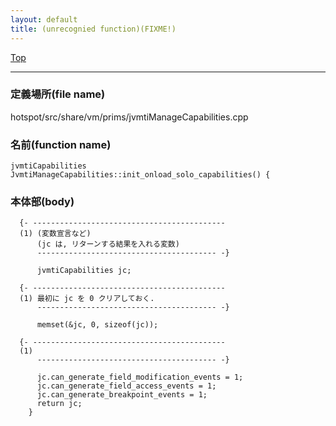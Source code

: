 ```yaml
---
layout: default
title: (unrecognied function)(FIXME!)
---
```

[Top](../index.html)

--- 
### 定義場所(file name)
hotspot/src/share/vm/prims/jvmtiManageCapabilities.cpp

### 名前(function name)
```
jvmtiCapabilities JvmtiManageCapabilities::init_onload_solo_capabilities() {
```

### 本体部(body)
```
  {- -------------------------------------------
  (1) (変数宣言など)
      (jc は, リターンする結果を入れる変数)
      ---------------------------------------- -}

	  jvmtiCapabilities jc;
	
  {- -------------------------------------------
  (1) 最初に jc を 0 クリアしておく.
      ---------------------------------------- -}

	  memset(&jc, 0, sizeof(jc));

  {- -------------------------------------------
  (1) 
      ---------------------------------------- -}

	  jc.can_generate_field_modification_events = 1;
	  jc.can_generate_field_access_events = 1;
	  jc.can_generate_breakpoint_events = 1;
	  return jc;
	}
	
```


